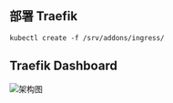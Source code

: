## 部署 Traefik

```
kubectl create -f /srv/addons/ingress/
```


## Traefik Dashboard

  ![架构图](https://github.com/unixhot/salt-kubernetes/blob/master/docs/ingress.png)
